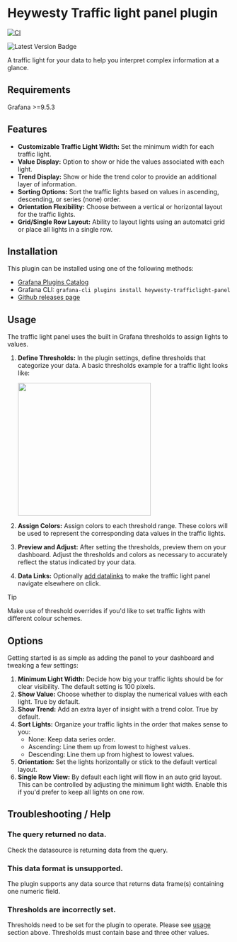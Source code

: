 # Heywesty Traffic light panel plugin

[![CI](https://github.com/jackw/heywesty-trafficlight-panel/actions/workflows/ci.yml/badge.svg)](https://github.com/jackw/heywesty-trafficlight-panel/actions/workflows/ci.yml)

![Latest Version Badge](https://img.shields.io/badge/dynamic/json?logo=grafana&query=$.version&url=https://grafana.com/api/plugins/heywesty-trafficlight-panel&label=Version&prefix=v&color=F47A20)

A traffic light for your data to help you interpret complex information at a glance.

## Requirements

Grafana >=9.5.3

## Features

- **Customizable Traffic Light Width:** Set the minimum width for each traffic light.
- **Value Display:** Option to show or hide the values associated with each light.
- **Trend Display:** Show or hide the trend color to provide an additional layer of information.
- **Sorting Options:** Sort the traffic lights based on values in ascending, descending, or series (none) order.
- **Orientation Flexibility:** Choose between a vertical or horizontal layout for the traffic lights.
- **Grid/Single Row Layout:** Ability to layout lights using an automatci grid or place all lights in a single row.

## Installation

This plugin can be installed using one of the following methods:

- [Grafana Plugins Catalog](https://grafana.com/docs/grafana/latest/administration/plugin-management/#install-a-plugin)
- Grafana CLI: `grafana-cli plugins install heywesty-trafficlight-panel`
- [Github releases page](https://github.com/jackw/heywesty-trafficlight-panel/releases)

## Usage

The traffic light panel uses the built in Grafana thresholds to assign lights to values.

1. **Define Thresholds:** In the plugin settings, define thresholds that categorize your data. A basic thresholds example for a traffic light looks like:

   <img width="300px" src="https://raw.githubusercontent.com/jackw/heywesty-trafficlight-panel/main/docs/thresholds-example.png" />

2. **Assign Colors:** Assign colors to each threshold range. These colors will be used to represent the corresponding data values in the traffic lights.
3. **Preview and Adjust:** After setting the thresholds, preview them on your dashboard. Adjust the thresholds and colors as necessary to accurately reflect the status indicated by your data.
4. **Data Links:** Optionally [add datalinks](https://grafana.com/docs/grafana/latest/panels-visualizations/configure-data-links/) to make the traffic light panel navigate elsewhere on click.

> [!TIP]
> Make use of threshold overrides if you'd like to set traffic lights with different colour schemes.

## Options

Getting started is as simple as adding the panel to your dashboard and tweaking a few settings:

1. **Minimum Light Width:** Decide how big your traffic lights should be for clear visibility. The default setting is 100 pixels.
2. **Show Value:** Choose whether to display the numerical values with each light. True by default.
3. **Show Trend:** Add an extra layer of insight with a trend color. True by default.
4. **Sort Lights:** Organize your traffic lights in the order that makes sense to you:
   - None: Keep data series order.
   - Ascending: Line them up from lowest to highest values.
   - Descending: Line them up from highest to lowest values.
5. **Orientation:** Set the lights horizontally or stick to the default vertical layout.
6. **Single Row View:** By default each light will flow in an auto grid layout. This can be controlled by adjusting the minimum light width. Enable this if you'd prefer to keep all lights on one row.

## Troubleshooting / Help

### The query returned no data.

Check the datasource is returning data from the query.

### This data format is unsupported.

The plugin supports any data source that returns data frame(s) containing one numeric field.

### Thresholds are incorrectly set.

Thresholds need to be set for the plugin to operate. Please see [usage](#usage) section above. Thresholds must contain base and three other values.
